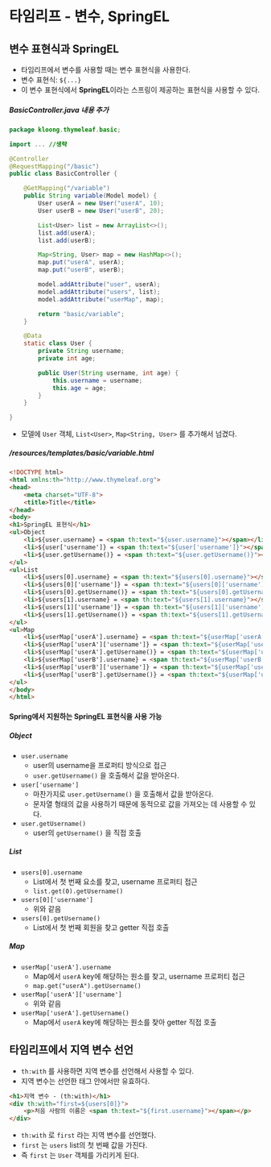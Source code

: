 # 타임리프 - 변수, SpringEL

## 변수 표현식과 SpringEL
- 타임리프에서 변수를 사용할 때는 변수 표현식을 사용한다.
- 변수 표현식: `${...}`
- 이 변수 표현식에서 **SpringEL**이라는 스프링이 제공하는 표현식을 사용할 수 있다.

##### BasicController.java 내용 추가
```Java
package kloong.thymeleaf.basic;

import ... //생략

@Controller
@RequestMapping("/basic")
public class BasicController {

    @GetMapping("/variable")
    public String variable(Model model) {
        User userA = new User("userA", 10);
        User userB = new User("userB", 20);

        List<User> list = new ArrayList<>();
        list.add(userA);
        list.add(userB);

        Map<String, User> map = new HashMap<>();
        map.put("userA", userA);
        map.put("userB", userB);

        model.addAttribute("user", userA);
        model.addAttribute("users", list);
        model.addAttribute("userMap", map);

        return "basic/variable";
    }

    @Data
    static class User {
        private String username;
        private int age;

        public User(String username, int age) {
            this.username = username;
            this.age = age;
        }
    }

}
```
- 모델에 `User` 객체, `List<User>`, `Map<String, User>` 를 추가해서 넘겼다.

##### /resources/templates/basic/variable.html
```HTML
<!DOCTYPE html>
<html xmlns:th="http://www.thymeleaf.org">
<head>
    <meta charset="UTF-8">
    <title>Title</title>
</head>
<body>
<h1>SpringEL 표현식</h1>
<ul>Object
    <li>${user.username} = <span th:text="${user.username}"></span></li>
    <li>${user['username']} = <span th:text="${user['username']}"></span></li>
    <li>${user.getUsername()} = <span th:text="${user.getUsername()}"></span></li>
</ul>
<ul>List
    <li>${users[0].username} = <span th:text="${users[0].username}"></span></li>
    <li>${users[0]['username']} = <span th:text="${users[0]['username']}"></span></li>
    <li>${users[0].getUsername()} = <span th:text="${users[0].getUsername()}"></span></li>
    <li>${users[1].username} = <span th:text="${users[1].username}"></span></li>
    <li>${users[1]['username']} = <span th:text="${users[1]['username']}"></span></li>
    <li>${users[1].getUsername()} = <span th:text="${users[1].getUsername()}"></span></li>
</ul>
<ul>Map
    <li>${userMap['userA'].username} = <span th:text="${userMap['userA'].username}"></span></li>
    <li>${userMap['userA']['username']} = <span th:text="${userMap['userA']['username']}"></span></li>
    <li>${userMap['userA'].getUsername()} = <span th:text="${userMap['userA'].getUsername()}"></span></li>
    <li>${userMap['userB'].username} = <span th:text="${userMap['userB'].username}"></span></li>
    <li>${userMap['userB']['username']} = <span th:text="${userMap['userB']['username']}"></span></li>
    <li>${userMap['userB'].getUsername()} = <span th:text="${userMap['userB'].getUsername()}"></span></li>
</ul>
</body>
</html>
```

#### Spring에서 지원하는 SpringEL 표현식을 사용 가능
##### Object
- `user.username`
	- user의 username을 프로퍼티 방식으로 접근
	- `user.getUsername()` 을 호출해서 값을 받아온다.
- `user['username']`
	- 마찬가지로 `user.getUsername()` 을 호출해서 값을 받아온다.
	- 문자열 형태의 값을 사용하기 때문에 동적으로 값을 가져오는 데 사용할 수 있다.
- `user.getUsername()`
	- user의 `getUsername()` 을 직접 호출

##### List
- `users[0].username`
	- List에서 첫 번째 요소를 찾고, username 프로퍼티 접근
	- `list.get(0).getUsername()`
- `users[0]['username']`
	- 위와 같음
- `users[0].getUsername()`
	- List에서 첫 번째 회원을 찾고 getter 직접 호출

##### Map
- `userMap['userA'].username`
	- Map에서 `userA` key에 해당하는 원소를 찾고, username 프로퍼티 접근
	- `map.get("userA").getUsername()`
- `userMap['userA']['username']` 
	- 위와 같음
- `userMap['userA'].getUsername()`
	- Map에서 `userA` key에 해당하는 원소를 찾아 getter 직접 호출


## 타임리프에서 지역 변수 선언
- `th:with` 를 사용하면 지역 변수를 선언해서 사용할 수 있다.
- 지역 변수는 선언한 태그 안에서만 유효하다.

```HTML
<h1>지역 변수 - (th:with)</h1>
<div th:with="first=${users[0]}">
    <p>처음 사람의 이름은 <span th:text="${first.username}"></span></p>
</div>
```
- `th:with` 로 `first` 라는 지역 변수를 선언했다.
- `first` 는 `users` list의 첫 번째 값을 가진다.
- 즉 `first` 는 `User` 객체를 가리키게 된다.